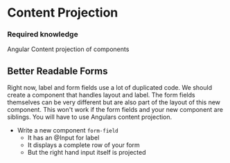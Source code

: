 # Content Projection

### Required knowledge

Angular Content projection of components

## Better Readable Forms

Right now, label and form fields use a lot of duplicated code.
We should create a component that handles layout and label.
The form fields themselves can be very different but are also part of the layout of this new component.
This won't work if the form fields and your new component are siblings. You will have to use Angulars content projection.

- Write a new component `form-field`
  - It has an @Input for label
  - It displays a complete row of your form
  - But the right hand input itself is projected
